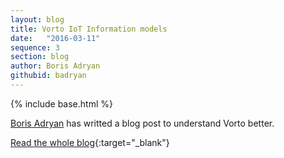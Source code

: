 ```yaml
---
layout: blog
title: Vorto IoT Information models
date:   "2016-03-11"
sequence: 3
section: blog
author: Boris Adryan
githubid: badryan
---
```

{% include base.html %}

[Boris Adryan](https://twitter.com/BorisAdryan?ref_src=twsrc%5Etfw) has writted a blog post to understand Vorto better.

[Read the whole blog](https://iot.ghost.io/hands-on-with-vorto-iot-information-models/){:target="_blank"}
